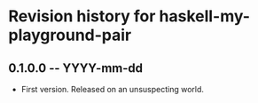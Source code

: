 # Revision history for haskell-my-playground-pair

## 0.1.0.0 -- YYYY-mm-dd

* First version. Released on an unsuspecting world.
